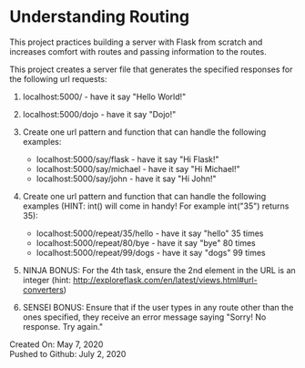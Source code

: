 # Understanding Routing

This project practices building a server with Flask from scratch and increases comfort with routes and passing information to the routes.

This project creates a server file that generates the specified responses for the following url requests:

1. localhost:5000/ - have it say "Hello World!"

2. localhost:5000/dojo - have it say "Dojo!"

3. Create one url pattern and function that can handle the following examples:
    * localhost:5000/say/flask - have it say "Hi Flask!"
    * localhost:5000/say/michael - have it say "Hi Michael!"
    * localhost:5000/say/john - have it say "Hi John!"

4. Create one url pattern and function that can handle the following examples (HINT: int() will come in handy! For example int("35") returns 35):
    * localhost:5000/repeat/35/hello - have it say "hello" 35 times
    * localhost:5000/repeat/80/bye - have it say "bye" 80 times
    * localhost:5000/repeat/99/dogs - have it say "dogs" 99 times

5. NINJA BONUS: For the 4th task, ensure the 2nd element in the URL is an integer (hint: http://exploreflask.com/en/latest/views.html#url-converters)

6. SENSEI BONUS: Ensure that if the user types in any route other than the ones specified, they receive an error message saying "Sorry! No response. Try again."

Created On: May 7, 2020\
Pushed to Github: July 2, 2020

